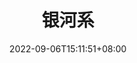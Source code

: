 ---
title: "银河系"
date: 2022-09-06T15:11:51+08:00
draft: false
# description
description: "This is meta description"
---